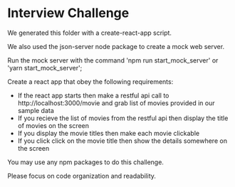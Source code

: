 # Interview Challenge

We generated this folder with a create-react-app script.

We also used the json-server node package to create a mock web server.

Run the mock server with the command 'npm run start_mock_server' or 'yarn start_mock_server';

Create a react app that obey the following requirements:
 * If the react app starts then make a restful api call to http://localhost:3000/movie and grab list of movies provided in our sample data
 * If you recieve the list of movies from the restful api then display the title of movies on the screen
 * If you display the movie titles then make each movie clickable
 * If you click click on the movie title then show the details somewhere on the screen

You may use any npm packages to do this challenge.

Please focus on code organization and readability.